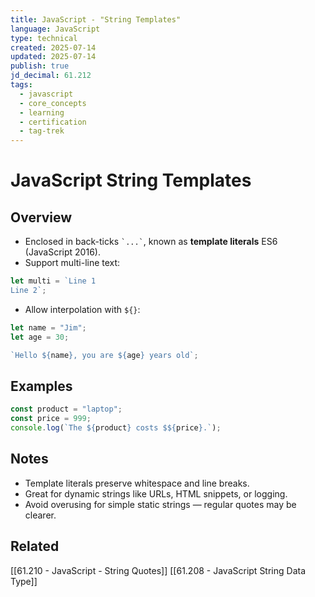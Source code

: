 ```yaml
---
title: JavaScript - "String Templates"
language: JavaScript
type: technical
created: 2025-07-14
updated: 2025-07-14
publish: true
jd_decimal: 61.212
tags:
  - javascript
  - core_concepts
  - learning
  - certification
  - tag-trek
---
```


# JavaScript String Templates

## Overview

- Enclosed in back-ticks `` `...` ``, known as **template literals** ES6 (JavaScript 2016).
- Support multi-line text:

```javascript
let multi = `Line 1
Line 2`;
```

- Allow interpolation with `${}`:

```javascript
let name = "Jim";
let age = 30;

`Hello ${name}, you are ${age} years old`;
```

## Examples

```javascript
const product = "laptop";
const price = 999;
console.log(`The ${product} costs $${price}.`);
```

## Notes

- Template literals preserve whitespace and line breaks.
- Great for dynamic strings like URLs, HTML snippets, or logging.
- Avoid overusing for simple static strings — regular quotes may be clearer.

## Related

[[61.210 - JavaScript - String Quotes]]
[[61.208 - JavaScript String Data Type]]
